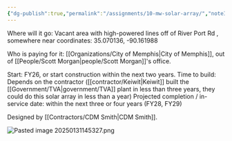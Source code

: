 ```yaml
---
{"dg-publish":true,"permalink":"/assignments/10-mw-solar-array/","noteIcon":"","created":"2025-01-31T14:51:07.514-06:00"}
---
```


Where will it go: Vacant area with high-powered lines off of River Port Rd , somewhere near coordinates: 35.070136, -90.161988

Who is paying for it: [[Organizations/City of Memphis\|City of Memphis]], out of [[People/Scott Morgan\|people/Scott Morgan]]'s office.

Start: FY26, or start construction within the next two years.
Time to build: Depends on the contractor ([[contractor/Keiwit\|Keiwit]] built the [[Government/TVA\|government/TVA]] plant in less than three years, they could do this solar array in less than a year)
Projected completion / in-service date: within the next three or four years (FY28, FY29)

Designed by [[Contractors/CDM Smith\|CDM Smith]].

![Pasted image 20250131145327.png](/img/user/Pasted%20image%2020250131145327.png)